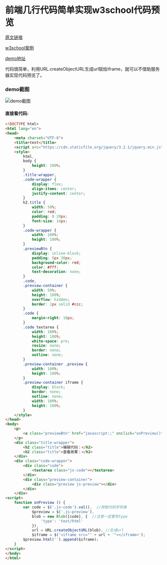 # 前端几行代码简单实现w3school代码预览

[原文链接](https://xiaotianxia.github.io/blog/vuepress/js/simple_code_preview.html)

[w3school案例](http://www.w3school.com.cn/tiy/t.asp?f=html5_video_all)

[demo地址](https://xiaotianxia.github.io/demos-2017/%E4%BB%A3%E7%A0%81%E9%A2%84%E8%A7%88/test.html)

代码很简单，利用URL.createObjectURL生成url赋给iframe，就可以不借助服务器实现代码预览了。

### demo截图
![demo截图](https://user-gold-cdn.xitu.io/2017/11/4/b895b72865e7f026815fd9a0e29e7fac)

#### 直接看代码:

```html
<!DOCTYPE html>
<html lang="en">
<head>
    <meta charset="UTF-8">
    <title>test</title>
    <script src="https://cdn.staticfile.org/jquery/3.2.1/jquery.min.js" type="text/javascript"></script>
    <style>
        html,
        body {
            height: 100%;
        }
        .title-wrapper,
        .code-wrapper {
            display: flex;
            align-items: center;
            justify-content: center;
        }
        h2.title {
            width: 50%;
            color: red;
            padding: 0 20px;
            font-size: 14px;
        }
        .code-wrapper {
            width: 100%;
            height: 100%;
        }
        .previewBtn {
            display: inline-block;
            padding: 5px 30px;
            background-color: red;
            color: #fff;
            text-decoration: none;
        }
        .code,
        .preview-container {
            width: 50%;
            height: 100%;
            overflow: hidden;
            border: 1px solid #ccc;
        }
        .code {
            margin-right: 10px;
        }
        .code textarea {
            width: 100%;
            height: 100%;
            white-space: pre;
            resize: none;
            border: none;
            outline: none;
        }
        .preview-container .preview {
            width: 100%;
            height: 100%;
        }
        .preview-container iframe {
            display: block;
            border: none;
            outline: none;
            width: 100%;
            height: 100%;
        }
    </style>
</head>
<body>
    <p>
        <a class="previewBtn" href="javascript:;" onclick="onPreview()">预览</a>
    </p>
    <div class="title-wrapper">
        <h2 class="title">编辑代码：</h2>
        <h2 class="title">查看效果：</h2>
    </div>
    <div class="code-wrapper">
        <div class="code">
            <textarea class="js-code"></textarea>
        </div>
        <div class="preview-container">
            <div class="preview js-preview"></div>
        </div>
    </div>
<script>
    function onPreview () {
        var code = $('.js-code').val(),  //获取代码字符串
            $preview = $('.js-preview'), 
            blob = new Blob([code], {  //注意一定要写type
                'type': 'text/html'
            }),
            url = URL.createObjectURL(blob), //生成url
            $iframe = $('<iframe src="' + url + '"></iframe>');
        $preview.html('').append($iframe);
    }
</script>
</body>
</html>
```